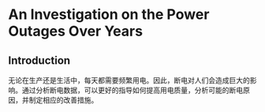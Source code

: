 # An Investigation on the Power Outages Over Years

## Introduction

无论在生产还是生活中，每天都需要频繁用电。因此，断电对人们会造成巨大的影响。通过分析断电数据，可以更好的指导如何提高用电质量，分析可能的断电原因，并制定相应的改善措施。